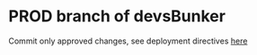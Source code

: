 # PROD branch of devsBunker

Commit only approved changes, see deployment directives [here](https://github.com/fb-co/devsBunker/blob/prod/deployment.md)
